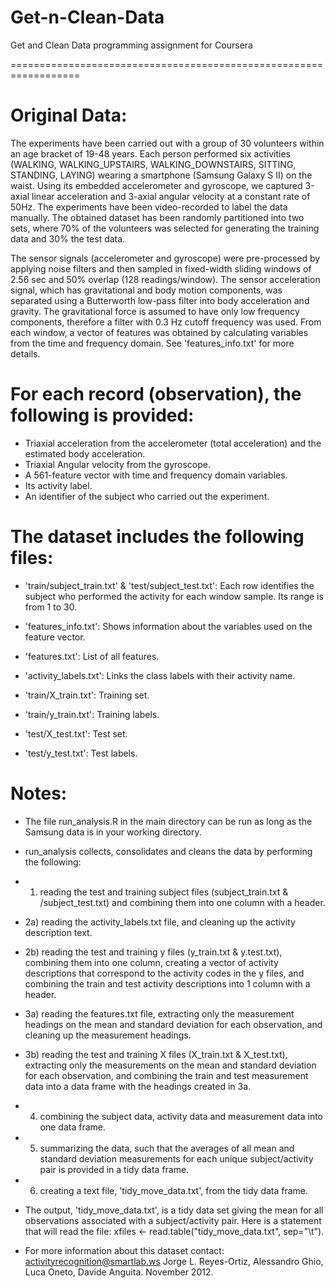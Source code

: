Get-n-Clean-Data
================

Get and Clean Data programming assignment for Coursera

==================================================================

Original Data: 
==============

The experiments have been carried out with a group of 30 volunteers within an age bracket of 19-48 years. Each person performed six activities (WALKING, WALKING_UPSTAIRS, WALKING_DOWNSTAIRS, SITTING, STANDING, LAYING) wearing a smartphone (Samsung Galaxy S II) on the waist. Using its embedded accelerometer and gyroscope, we captured 3-axial linear acceleration and 3-axial angular velocity at a constant rate of 50Hz. The experiments have been video-recorded to label the data manually. The obtained dataset has been randomly partitioned into two sets, where 70% of the volunteers was selected for generating the training data and 30% the test data. 

The sensor signals (accelerometer and gyroscope) were pre-processed by applying noise filters and then sampled in fixed-width sliding windows of 2.56 sec and 50% overlap (128 readings/window). The sensor acceleration signal, which has gravitational and body motion components, was separated using a Butterworth low-pass filter into body acceleration and gravity. The gravitational force is assumed to have only low frequency components, therefore a filter with 0.3 Hz cutoff frequency was used. From each window, a vector of features was obtained by calculating variables from the time and frequency domain. See 'features_info.txt' for more details. 

For each record (observation), the following is provided:
======================================

- Triaxial acceleration from the accelerometer (total acceleration) and the estimated body acceleration.
- Triaxial Angular velocity from the gyroscope. 
- A 561-feature vector with time and frequency domain variables. 
- Its activity label. 
- An identifier of the subject who carried out the experiment.

The dataset includes the following files:
=========================================

- 'train/subject_train.txt' & 'test/subject_test.txt': Each row identifies the subject who performed the activity for each window sample. Its range is from 1 to 30.

- 'features_info.txt': Shows information about the variables used on the feature vector.

- 'features.txt': List of all features.

- 'activity_labels.txt': Links the class labels with their activity name.

- 'train/X_train.txt': Training set.

- 'train/y_train.txt': Training labels.

- 'test/X_test.txt': Test set.

- 'test/y_test.txt': Test labels.

Notes: 
======
- The file run_analysis.R in the main directory can be run as long as the Samsung data is in your working directory. 
- run_analysis collects, consolidates and cleans the data by performing the following:
-   1) reading the test and training subject files (subject_train.txt & /subject_test.txt) and combining them into one column with a header.
-   2a) reading the activity_labels.txt file, and cleaning up the activity description text. 
-   2b) reading the test and training y files (y_train.txt & y.test.txt), combining them into one column, creating a vector of activity descriptions that correspond to the activity codes in the y files, and combining the train and test activity descriptions into 1 column with a header.
-   3a) reading the features.txt file, extracting only the measurement headings on the mean and standard deviation for each observation, and cleaning up the measurement headings.
-   3b) reading the test and training X files (X_train.txt & X_test.txt), extracting only the measurements on the mean and standard deviation for each observation, and combining the train and test measurement data into a data frame with the headings created in 3a.
-   4) combining the subject data, activity data and measurement data into one data frame.
-   5) summarizing the data, such that the averages of all mean and standard deviation measurements for each unique subject/activity pair is provided in a tidy data frame. 
-   6) creating a text file, 'tidy_move_data.txt', from the tidy data frame.
- The output, 'tidy_move_data.txt', is a tidy data set giving the mean for all observations associated with a subject/activity pair. Here is a statement that will read the file:  xfiles <- read.table("tidy_move_data.txt", sep="\t"). 

- For more information about this dataset contact: activityrecognition@smartlab.ws
Jorge L. Reyes-Ortiz, Alessandro Ghio, Luca Oneto, Davide Anguita. November 2012.

